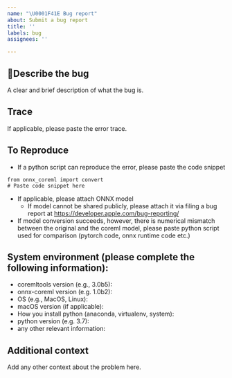 ```yaml
---
name: "\U0001F41E Bug report"
about: Submit a bug report
title: ''
labels: bug
assignees: ''

---
```


## 🐞Describe the bug
A clear and brief description of what the bug is.

## Trace
If applicable, please paste the error trace.

## To Reproduce
- If a python script can reproduce the error, please paste the code snippet
```
from onnx_coreml import convert
# Paste code snippet here
```
- If applicable, please attach ONNX model
    - If model cannot be shared publicly, please attach it via filing a bug report at https://developer.apple.com/bug-reporting/ 
- If model conversion succeeds, however, there is numerical mismatch between the original and the coreml model, please paste python script used for comparison (pytorch code, onnx runtime code etc.)

## System environment (please complete the following information):
 - coremltools version  (e.g., 3.0b5):
 - onnx-coreml version (e.g. 1.0b2):
 - OS (e.g., MacOS, Linux):
 - macOS version (if applicable):
 - How you install python (anaconda, virtualenv, system):
 - python version (e.g. 3.7):
 - any other relevant information:

## Additional context
Add any other context about the problem here.
